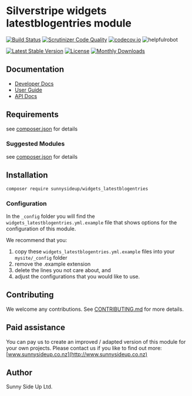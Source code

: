 # Silverstripe widgets latestblogentries module
[![Build Status](https://travis-ci.org/sunnysideup/silverstripe-widgets_latestblogentries.svg?branch=master)](https://travis-ci.org/sunnysideup/silverstripe-widgets_latestblogentries)
[![Scrutinizer Code Quality](https://scrutinizer-ci.com/g/sunnysideup/silverstripe-widgets_latestblogentries/badges/quality-score.png?b=master)](https://scrutinizer-ci.com/g/sunnysideup/silverstripe-widgets_latestblogentries/?branch=master)
[![codecov.io](https://codecov.io/github/sunnysideup/silverstripe-widgets_latestblogentries/coverage.svg?branch=master)](https://codecov.io/github/sunnysideup/silverstripe-widgets_latestblogentries?branch=master)
![helpfulrobot](https://helpfulrobot.io/sunnysideup/widgets_latestblogentries/badge)

[![Latest Stable Version](https://poser.pugx.org/sunnysideup/widgets_latestblogentries/version)](https://packagist.org/packages/sunnysideup/widgets_latestblogentries)
[![License](https://poser.pugx.org/sunnysideup/widgets_latestblogentries/license)](https://packagist.org/packages/sunnysideup/widgets_latestblogentries)
[![Monthly Downloads](https://poser.pugx.org/sunnysideup/widgets_latestblogentries/d/monthly)](https://packagist.org/packages/sunnysideup/widgets_latestblogentries)


## Documentation



 * [Developer Docs](docs/en/INDEX.md)
 * [User Guide](docs/en/userguide.md)
 * [API Docs](http://docs.ssmods.com/sunnysideup/widgets_latestblogentries)

## Requirements



see [composer.json](composer.json) for details

### Suggested Modules



see [composer.json](composer.json) for details


## Installation


```
composer require sunnysideup/widgets_latestblogentries
```

### Configuration



In the `_config` folder you will find the `widgets_latestblogentries.yml.example`
file that shows options for the configuration of this module.

We recommend that you:

  1. copy these `widgets_latestblogentries.yml.example` files into your
`mysite/_config` folder
  2. remove the .example extension
  3. delete the lines you not care about, and
  4. adjust the configurations that you would like to use.


## Contributing



We welcome any contributions. See [CONTRIBUTING.md](CONTRIBUTING.md) for more details.

## Paid assistance



You can pay us to create an improved / adapted version of this module for your own projects.  Please contact us if you like to find out more: [www.sunnysideup.co.nz](http://www.sunnysideup.co.nz)

## Author



Sunny Side Up Ltd.
